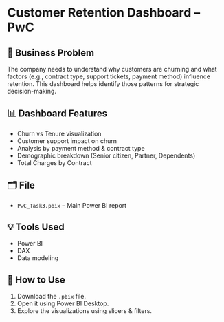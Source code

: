 # Customer Retention Dashboard – PwC 

## 📌 Business Problem
The company needs to understand why customers are churning and what factors (e.g., contract type, support tickets, payment method) influence retention. This dashboard helps identify those patterns for strategic decision-making.

## 📊 Dashboard Features
- Churn vs Tenure visualization
- Customer support impact on churn
- Analysis by payment method & contract type
- Demographic breakdown (Senior citizen, Partner, Dependents)
- Total Charges by Contract

## 🗂 File
- `PwC_Task3.pbix` – Main Power BI report

## 💡 Tools Used
- Power BI
- DAX
- Data modeling

## 🚀 How to Use
1. Download the `.pbix` file.
2. Open it using Power BI Desktop.
3. Explore the visualizations using slicers & filters.

